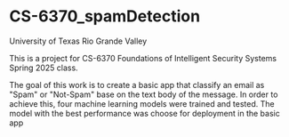 # CS-6370_spamDetection

University of Texas Rio Grande Valley

This is a project for CS-6370 Foundations of Intelligent Security Systems Spring 2025 class. 

The goal of this work is to create a basic app that classify an email as "Spam" or "Not-Spam" base on the text body of the message. In order to achieve this, four machine learning models were trained and tested. The model with the best performance was choose for deployment in the basic app
